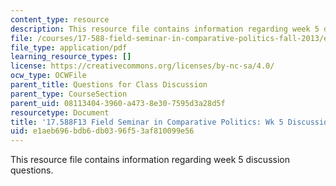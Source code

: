 ```yaml
---
content_type: resource
description: This resource file contains information regarding week 5 discussion questions.
file: /courses/17-588-field-seminar-in-comparative-politics-fall-2013/e1aeb696bdb6db0396f53af810099e56_MIT17_588F13_Week5Question.pdf
file_type: application/pdf
learning_resource_types: []
license: https://creativecommons.org/licenses/by-nc-sa/4.0/
ocw_type: OCWFile
parent_title: Questions for Class Discussion
parent_type: CourseSection
parent_uid: 08113404-3960-a473-8e30-7595d3a28d5f
resourcetype: Document
title: '17.588F13 Field Seminar in Comparative Politics: Wk 5 Discussion Questions'
uid: e1aeb696-bdb6-db03-96f5-3af810099e56
---
```

This resource file contains information regarding week 5 discussion questions.